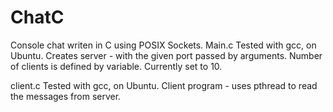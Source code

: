 # ChatC
Console chat writen in C using POSIX Sockets.
Main.c
Tested with gcc, on Ubuntu.
Creates server - with the given port passed by arguments. Number of clients is defined by variable. Currently set to 10.

client.c
Tested with gcc, on Ubuntu.
Client program - uses pthread to read the messages from server.
